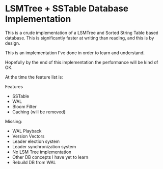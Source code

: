 # LSMTree + SSTable Database Implementation

This is a crude implementation of a LSMTree and Sorted String Table 
based database. This is significantly faster at writing than reading, 
and this is by design. 

This is an implementation I've done in order to learn and
understand. 

Hopefully by the end of this implementation the performance will be 
kind of OK. 

At the time the feature list is:

Features
- SSTable
- WAL
- Bloom Filter
- Caching (will be removed)

Missing:
- WAL Playback
- Version Vectors
- Leader election system
- Leader synchronization system
- No LSM Tree implementation
- Other DB concepts I have yet to learn
- Rebuild DB from WAL